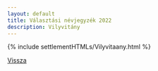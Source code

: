 ```yaml
---
layout: default
title: Választási névjegyzék 2022
description: Vilyvitány
---
```


{% include settlementHTMLs/Vilyvitaany.html %}

[Vissza](../)